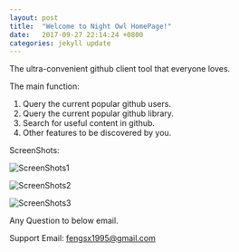 ```yaml
---
layout: post
title:  "Welcome to Night Owl HomePage!"
date:   2017-09-27 22:14:24 +0800
categories: jekyll update
---
```

The ultra-convenient github client tool that everyone loves.

The main function:
1. Query the current popular github users.
2. Query the current popular github library.
3. Search for useful content in github.
4. Other features to be discovered by you.

ScreenShots:

![ScreenShots1]({{site.url}}/assets/s-1.png)

![ScreenShots2]({{site.url}}/assets/s-2.png)

![ScreenShots3]({{site.url}}/assets/s-3.png)

Any Question to below email.

Support Email: [fengsx1995@gmail.com](mailto:fengsx1995@gmail.com)

